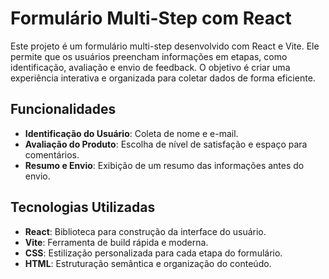 # Formulário Multi-Step com React

Este projeto é um formulário multi-step desenvolvido com React e Vite. Ele permite que os usuários preencham informações em etapas, como identificação, avaliação e envio de feedback. O objetivo é criar uma experiência interativa e organizada para coletar dados de forma eficiente.

## Funcionalidades

- **Identificação do Usuário**: Coleta de nome e e-mail.
- **Avaliação do Produto**: Escolha de nível de satisfação e espaço para comentários.
- **Resumo e Envio**: Exibição de um resumo das informações antes do envio.

## Tecnologias Utilizadas

- **React**: Biblioteca para construção da interface do usuário.
- **Vite**: Ferramenta de build rápida e moderna.
- **CSS**: Estilização personalizada para cada etapa do formulário.
- **HTML**: Estruturação semântica e organização do conteúdo.